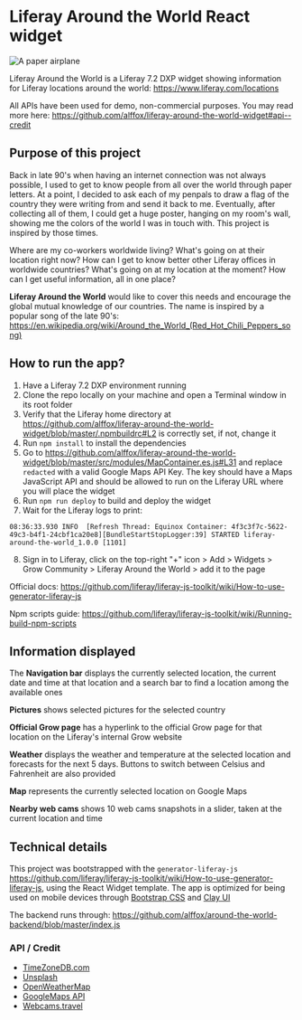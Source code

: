 # Liferay Around the World React widget

![A paper airplane](https://github.com/alffox/liferay-around-the-world-widget/blob/master/assets/images/logo.svg)

Liferay Around the World is a Liferay 7.2 DXP widget showing information for Liferay locations around the world: https://www.liferay.com/locations

All APIs have been used for demo, non-commercial purposes. You may read more here: https://github.com/alffox/liferay-around-the-world-widget#api--credit

## Purpose of this project

Back in late 90's when having an internet connection was not always possible, I used to get to know people from all over the world through paper letters. At a point, I decided to ask each of my penpals to draw a flag of the country they were writing from and send it back to me. Eventually, after collecting all of them, I could get a huge poster, hanging on my room's wall, showing me the colors of the world I was in touch with. This project is inspired by those times.

Where are my co-workers worldwide living? What's going on at their location right now? How can I get to know better other Liferay offices in worldwide countries? What's going on at my location at the moment? How can I get useful information, all in one place?

**Liferay Around the World** would like to cover this needs and encourage the global mutual knowledge of our countries. The name is inspired by a popular song of the late 90's: https://en.wikipedia.org/wiki/Around_the_World_(Red_Hot_Chili_Peppers_song)

## How to run the app?

1) Have a Liferay 7.2 DXP environment running
2) Clone the repo locally on your machine and open a Terminal window in its root folder
3) Verify that the Liferay home directory at https://github.com/alffox/liferay-around-the-world-widget/blob/master/.npmbuildrc#L2 is correctly set, if not, change it
4) Run `npm install` to install the dependencies
5) Go to https://github.com/alffox/liferay-around-the-world-widget/blob/master/src/modules/MapContainer.es.js#L31 and replace `redacted` with a valid Google Maps API Key. The key should have a Maps JavaScript API and should be allowed to run on the Liferay URL where you will place the widget 
6) Run `npm run deploy` to build and deploy the widget
7) Wait for the Liferay logs to print:

```
08:36:33.930 INFO  [Refresh Thread: Equinox Container: 4f3c3f7c-5622-49c3-b4f1-24cbf1ca20e8][BundleStartStopLogger:39] STARTED liferay-around-the-world_1.0.0 [1101]
```
8) Sign in to Liferay, click on the top-right "+" icon > Add > Widgets > Grow Community > Liferay Around the World > add it to the page

Official docs: https://github.com/liferay/liferay-js-toolkit/wiki/How-to-use-generator-liferay-js

Npm scripts guide: https://github.com/liferay/liferay-js-toolkit/wiki/Running-build-npm-scripts

## Information displayed

The **Navigation bar** displays the currently selected location, the current date and time at that location and a search bar to find a location among the available ones

**Pictures** shows selected pictures for the selected country

**Official Grow page** has a hyperlink to the official Grow page for that location on the Liferay's internal Grow website

**Weather** displays the weather and temperature at the selected location and forecasts for the next 5 days. Buttons to switch between Celsius and Fahrenheit are also provided

**Map** represents the currently selected location on Google Maps

**Nearby web cams** shows 10 web cams snapshots in a slider, taken at the current location and time

## Technical details

This project was bootstrapped with the `generator-liferay-js` https://github.com/liferay/liferay-js-toolkit/wiki/How-to-use-generator-liferay-js, using the React Widget template.
The app is optimized for being used on mobile devices through [Bootstrap CSS](https://getbootstrap.com/docs/4.1/getting-started/introduction/) and [Clay UI](https://clayui.com/)

The backend runs through: https://github.com/alffox/around-the-world-backend/blob/master/index.js

### API / Credit

- [TimeZoneDB.com](https://timezonedb.com/)
- [Unsplash](https://unsplash.com/)
- [OpenWeatherMap](https://openweathermap.org/)
- [GoogleMaps API](https://developers.google.com/maps/documentation/)
- [Webcams.travel](https://www.webcams.travel/)
